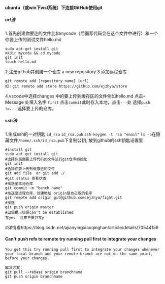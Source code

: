 #### ubuntu（或win下wsl系统）下连接GitHub使用git
##### url法
1.首先创建你要连的文件比如mycode（后面写代码会在这个文件中进行）和一个你要上传的测试文件hello.md
```
sudo apt-get install git
mkdir mycode && cd mycode
git init
touch hello.md
```
2.注册github并创建一个仓库 a new repository
3.添加远程仓库
```
git remote add [repository_name] [url]
如：git remote add store https://github.com/ejzhya/store
```
4.vscode中选择changes 中的要上传到缓存区的文件例如hello.md 点击`+`
Message 处填入名字 `first` 点击`commit`此时存入本地，点击`···`处 选择`push to...` 选择要上传的仓库。
##### ssh法
1.生成ssh的一对钥匙
`id_rsa` `id_rsa.pub` 
`ssh-keygen -t rsa "email"`
`ls -a`在隐藏文件`/home/.ssh/id_rsa.pub`下复制公钥,`放到github的ssh钥匙设置里
```
#install git
sudo apt-get install git
#选择你后面要上传代码的文件进行git仓库初始化
git init
#选择你要上传到缓存去的文件
git add file  or git add ./
#git status 查看状态
#推送至本地仓库
git commit -m "banch name"
#推送至远程仓库，创建地址 origin是自己取的名字
git remote add origin git@github.com:ejzhya/fight.git
#推送
git push origin master
#出现提示错误can't be established
写yes  注意不要只写y
```
#详情看https://blog.csdn.net/ajianyingxiaoqinghan/article/details/70544159 <br>
#### Can't push refs to remote try running pull first to integrate your changes
`You get this try running pull first to integrate your changes whenever your local branch and your remote branch are not on the same point, before your changes.`
```
解决方案：
git pull --rebase origin branchname
git push origin branchname
```